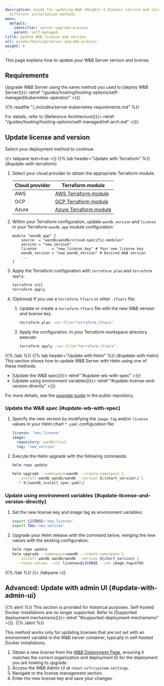 ```yaml
---
description: Guide for updating W&B (Weights & Biases) version and license across
  different installation methods.
menu:
  default:
    identifier: server-upgrade-process
    parent: self-managed
title: Update W&B license and version
url: guides/hosting/server-upgrade-process
weight: 6
---
```


This page explains how to update your W&B Server version and license.

## Requirements
<a id="supported-deployment-types"></a>
<a id="supported-deployment-mechanisms"></a>

Upgrade W&B Server using the same method you used to [deploy W&B Server]({{< relref "/guides/hosting/hosting-options/self-managed/kubernetes-operator/" >}}).

{{% readfile "/_includes/server-kubernetes-requirements.md" %}}

For details, refer to [Reference Architecture]({{< relref "/guides/hosting/hosting-options/self-managed/ref-arch.md" >}}).

## Update license and version
Select your deployment method to continue.

{{< tabpane text=true >}}
  {{% tab header="Update with Terraform" %}}  {#update-with-terraform}

1. Select your cloud provider to obtain the appropriate Terraform module.

   |Cloud provider| Terraform module|
   |-----|-----|
   |AWS|[AWS Terraform module](https://registry.terraform.io/modules/wandb/wandb/aws/latest)|
   |GCP|[GCP Terraform module](https://registry.terraform.io/modules/wandb/wandb/google/latest)|
   |Azure|[Azure Terraform module](https://registry.terraform.io/modules/wandb/wandb/azurerm/latest)|
1. Within your Terraform configuration, update `wandb_version` and `license` in your Terraform `wandb_app` module configuration:
   ```hcl
   module "wandb_app" {
       source  = "wandb/wandb/<cloud-specific-module>"
       version = "new_version"
       license       = "new_license_key" # Your new license key
       wandb_version = "new_wandb_version" # Desired W&B version
       ...
   }
   ```
1. Apply the Terraform configuration with `terraform plan` and `terraform apply`:
   ```bash
   terraform init
   terraform apply
   ```
1. (Optional) If you use a `terraform.tfvars` or other `.tfvars` file:
   1. Update or create a `terraform.tfvars` file with the new W&B version and license key.
      ```bash
      terraform plan -var-file="terraform.tfvars"
      ```
   1. Apply the configuration. In your Terraform workspace directory execute:  
      ```bash
      terraform apply -var-file="terraform.tfvars"
      ```

  {{% /tab %}}
  {{% tab header="Update with Helm" %}}  {#update-with-helm}
This section shows how to update W&B Server with Helm using one of these methods:
- [Update the W&B spec]({{< relref "#update-wb-with-spec" >}})
- [Update using environment variables]({{< relref "#update-license-and-version-directly" >}})

For more details, see the [upgrade guide](https://github.com/wandb/helm-charts/blob/main/upgrade.md) in the public repository.

### Update the W&B spec {#update-wb-with-spec}
1. Specify the new version by modifying the `image.tag` and/or `license` values in your Helm chart `*.yaml` configuration file:
    ```yaml
    license: 'new_license'
    image:
      repository: wandb/local
      tag: 'new_version'
    ```
1. Execute the Helm upgrade with the following commands:
    ```bash
    helm repo update
    
    helm upgrade --namespace=wandb --create-namespace \
      --install wandb wandb/wandb --version $\{chart_version\} \
      -f $\{wandb_install_spec.yaml\}
    ```

### Update using environment variables {#update-license-and-version-directly}
1. Set the new license key and image tag as environment variables:

   ```bash
   export LICENSE='new_license'
   export TAG='new_version'
   ```
1. Upgrade your Helm release with the command below, merging the new values with the existing configuration:

   ```bash
   helm repo update
   helm upgrade --namespace=wandb --create-namespace \
     --install wandb wandb/wandb --version ${chart_version} \
     --reuse-values --set license=$LICENSE --set image.tag=$TAG
   ```
  {{% /tab %}}
{{< /tabpane >}}

## Advanced: Update with admin UI {#update-with-admin-ui}

{{% alert %}}
This section is provided for historical purposes. Self-hosted Docker installations are no longer supported. Refer to [Supported deployment mechanisms]({{< relref "#supported-deployment-mechanisms" >}}).
{{% /alert %}}

This method works only for updating licenses that are not set with an environment variable in the W&B server container, typically in self-hosted Docker installations.

1. Obtain a new license from the [W&B Deployment Page](https://deploy.wandb.ai/), ensuring it matches the correct organization and deployment ID for the deployment you are looking to upgrade.
1. Access the W&B Admin UI at `<host-url>/system-settings`.
1. Navigate to the license management section.
1. Enter the new license key and save your changes.